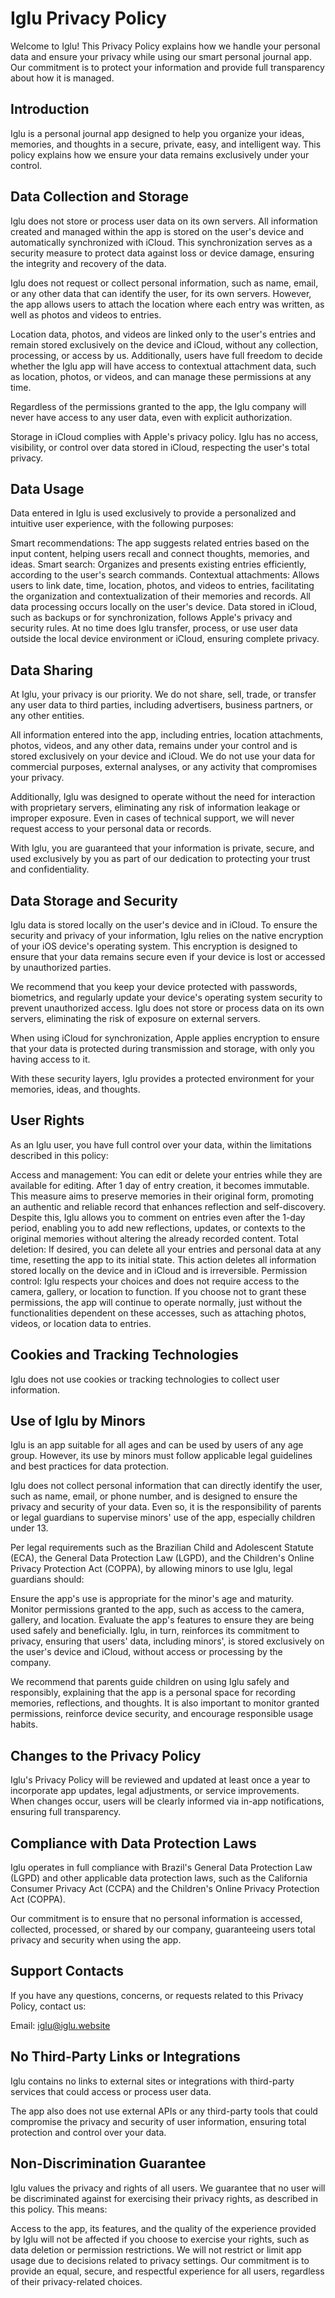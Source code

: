 # Iglu Privacy Policy

Welcome to Iglu! This Privacy Policy explains how we handle your personal data and ensure your privacy while using our smart personal journal app. Our commitment is to protect your information and provide full transparency about how it is managed.

## Introduction

Iglu is a personal journal app designed to help you organize your ideas, memories, and thoughts in a secure, private, easy, and intelligent way. This policy explains how we ensure your data remains exclusively under your control.

## Data Collection and Storage

Iglu does not store or process user data on its own servers. All information created and managed within the app is stored on the user's device and automatically synchronized with iCloud. This synchronization serves as a security measure to protect data against loss or device damage, ensuring the integrity and recovery of the data.

Iglu does not request or collect personal information, such as name, email, or any other data that can identify the user, for its own servers. However, the app allows users to attach the location where each entry was written, as well as photos and videos to entries.

Location data, photos, and videos are linked only to the user's entries and remain stored exclusively on the device and iCloud, without any collection, processing, or access by us. Additionally, users have full freedom to decide whether the Iglu app will have access to contextual attachment data, such as location, photos, or videos, and can manage these permissions at any time.

Regardless of the permissions granted to the app, the Iglu company will never have access to any user data, even with explicit authorization.

Storage in iCloud complies with Apple's privacy policy. Iglu has no access, visibility, or control over data stored in iCloud, respecting the user's total privacy.

## Data Usage

Data entered in Iglu is used exclusively to provide a personalized and intuitive user experience, with the following purposes:

Smart recommendations: The app suggests related entries based on the input content, helping users recall and connect thoughts, memories, and ideas. Smart search: Organizes and presents existing entries efficiently, according to the user's search commands. Contextual attachments: Allows users to link date, time, location, photos, and videos to entries, facilitating the organization and contextualization of their memories and records. All data processing occurs locally on the user's device. Data stored in iCloud, such as backups or for synchronization, follows Apple's privacy and security rules. At no time does Iglu transfer, process, or use user data outside the local device environment or iCloud, ensuring complete privacy.

## Data Sharing

At Iglu, your privacy is our priority. We do not share, sell, trade, or transfer any user data to third parties, including advertisers, business partners, or any other entities.

All information entered into the app, including entries, location attachments, photos, videos, and any other data, remains under your control and is stored exclusively on your device and iCloud. We do not use your data for commercial purposes, external analyses, or any activity that compromises your privacy.

Additionally, Iglu was designed to operate without the need for interaction with proprietary servers, eliminating any risk of information leakage or improper exposure. Even in cases of technical support, we will never request access to your personal data or records.

With Iglu, you are guaranteed that your information is private, secure, and used exclusively by you as part of our dedication to protecting your trust and confidentiality.

## Data Storage and Security

Iglu data is stored locally on the user's device and in iCloud. To ensure the security and privacy of your information, Iglu relies on the native encryption of your iOS device's operating system. This encryption is designed to ensure that your data remains secure even if your device is lost or accessed by unauthorized parties.

We recommend that you keep your device protected with passwords, biometrics, and regularly update your device's operating system security to prevent unauthorized access. Iglu does not store or process data on its own servers, eliminating the risk of exposure on external servers.

When using iCloud for synchronization, Apple applies encryption to ensure that your data is protected during transmission and storage, with only you having access to it.

With these security layers, Iglu provides a protected environment for your memories, ideas, and thoughts.

## User Rights

As an Iglu user, you have full control over your data, within the limitations described in this policy:

Access and management: You can edit or delete your entries while they are available for editing. After 1 day of entry creation, it becomes immutable. This measure aims to preserve memories in their original form, promoting an authentic and reliable record that enhances reflection and self-discovery. Despite this, Iglu allows you to comment on entries even after the 1-day period, enabling you to add new reflections, updates, or contexts to the original memories without altering the already recorded content. Total deletion: If desired, you can delete all your entries and personal data at any time, resetting the app to its initial state. This action deletes all information stored locally on the device and in iCloud and is irreversible. Permission control: Iglu respects your choices and does not require access to the camera, gallery, or location to function. If you choose not to grant these permissions, the app will continue to operate normally, just without the functionalities dependent on these accesses, such as attaching photos, videos, or location data to entries.

## Cookies and Tracking Technologies

Iglu does not use cookies or tracking technologies to collect user information.

## Use of Iglu by Minors

Iglu is an app suitable for all ages and can be used by users of any age group. However, its use by minors must follow applicable legal guidelines and best practices for data protection.

Iglu does not collect personal information that can directly identify the user, such as name, email, or phone number, and is designed to ensure the privacy and security of your data. Even so, it is the responsibility of parents or legal guardians to supervise minors' use of the app, especially children under 13.

Per legal requirements such as the Brazilian Child and Adolescent Statute (ECA), the General Data Protection Law (LGPD), and the Children's Online Privacy Protection Act (COPPA), by allowing minors to use Iglu, legal guardians should:

Ensure the app's use is appropriate for the minor's age and maturity. Monitor permissions granted to the app, such as access to the camera, gallery, and location. Evaluate the app's features to ensure they are being used safely and beneficially. Iglu, in turn, reinforces its commitment to privacy, ensuring that users' data, including minors', is stored exclusively on the user's device and iCloud, without access or processing by the company.

We recommend that parents guide children on using Iglu safely and responsibly, explaining that the app is a personal space for recording memories, reflections, and thoughts. It is also important to monitor granted permissions, reinforce device security, and encourage responsible usage habits.

## Changes to the Privacy Policy

Iglu's Privacy Policy will be reviewed and updated at least once a year to incorporate app updates, legal adjustments, or service improvements. When changes occur, users will be clearly informed via in-app notifications, ensuring full transparency.

## Compliance with Data Protection Laws

Iglu operates in full compliance with Brazil's General Data Protection Law (LGPD) and other applicable data protection laws, such as the California Consumer Privacy Act (CCPA) and the Children's Online Privacy Protection Act (COPPA).

Our commitment is to ensure that no personal information is accessed, collected, processed, or shared by our company, guaranteeing users total privacy and security when using the app.

## Support Contacts

If you have any questions, concerns, or requests related to this Privacy Policy, contact us:

Email: [iglu@iglu.website](mailto:iglu@iglu.website)

## No Third-Party Links or Integrations

Iglu contains no links to external sites or integrations with third-party services that could access or process user data.

The app also does not use external APIs or any third-party tools that could compromise the privacy and security of user information, ensuring total protection and control over your data.

## Non-Discrimination Guarantee

Iglu values the privacy and rights of all users. We guarantee that no user will be discriminated against for exercising their privacy rights, as described in this policy. This means:

Access to the app, its features, and the quality of the experience provided by Iglu will not be affected if you choose to exercise your rights, such as data deletion or permission restrictions. We will not restrict or limit app usage due to decisions related to privacy settings. Our commitment is to provide an equal, secure, and respectful experience for all users, regardless of their privacy-related choices.